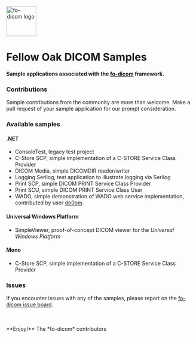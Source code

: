 <img src="https://lh3.googleusercontent.com/-Fq3nigRUo7U/VfaIPuJMjfI/AAAAAAAAALo/7oaLrrTBhnw/s1600/Fellow%2BOak%2BSquare%2BTransp.png" alt="fo-dicom logo" height="80" />

# Fellow Oak DICOM Samples
**Sample applications associated with the [fo-dicom](https://github.com/fo-dicom/fo-dicom) framework.**

### Contributions
Sample contributions from the community are more than welcome. Make a pull request of your sample application for our prompt consideration.

### Available samples
#### .NET
* ConsoleTest, legacy test project
* C-Store SCP, simple implementation of a C-STORE Service Class Provider
* DICOM Media, simple DICOMDIR reader/writer
* Logging Serilog, test application to illustrate logging via Serilog
* Print SCP, simple DICOM PRINT Service Class Provider
* Print SCU, simple DICOM PRINT Service Class User
* WADO, simple demonstration of WADO web service implementation, contributed by user [do0om](https://github.com/do0om).

#### Universal Windows Platform
* SimpleViewer, proof-of-concept DICOM viewer for the _Universal Windows Platform_

#### Mono
* C-Store SCP, simple implementation of a C-STORE Service Class Provider

### Issues
If you encounter issues with any of the samples, please report on the [fo-dicom issue board](https://github.com/fo-dicom/fo-dicom/issues).

<br />
<br />
**Enjoy!**  
The *fo-dicom* contributors
